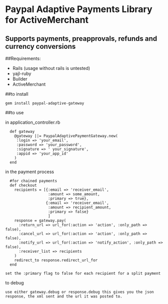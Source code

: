 Paypal Adaptive Payments Library for ActiveMerchant
===================================================
Supports payments, preapprovals, refunds and currency conversions
-----------------------------------------------------------------
##Requirements:

  * Rails (usage without rails is untested)
  * yajl-ruby
  * Builder
  * ActiveMerchant

##to install

  ```gem install paypal-adaptive-gateway```
  
##to use

  in application_controller.rb
  ```
    def gateway
      @gateway ||= PaypalAdaptivePaymentGateway.new(
       :login => 'your_email',
       :password => 'your_password',
       :signature => ' your_signature',
       :appid => 'your_app_id'
      )
    end
  ```
  in the payment process
  ```
    #for chained payments
    def checkout
      recipients = [{:email => 'receiver_email',
                     :amount => some_amount,
                     :primary => true},
                    {:email => 'receiver_email',
                     :amount => recipient_amount,
                     :primary => false}
                     ]
      response = gateway.pay(
        :return_url => url_for(:action => 'action', :only_path => false),
        :cancel_url => url_for(:action => 'action', :only_path => false),
        :notify_url => url_for(:action => 'notify_action', :only_path => false),
        :receiver_list => recipients
      )
      redirect_to response.redirect_url_for
    end
  ```
    set the :primary flag to false for each recipient for a split payment
    
  to debug
  
    use either gateway.debug or response.debug this gives you the json response, the xml sent and the url it was posted to. 
  